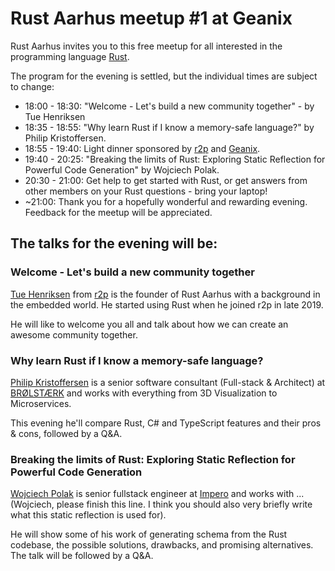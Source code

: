 # Rust Aarhus meetup #1 at Geanix

Rust Aarhus invites you to this free meetup for all interested in the programming language [Rust].

The program for the evening is settled, but the individual times are subject to change:

- 18:00 - 18:30: "Welcome - Let's build a new community together" - by Tue Henriksen
- 18:35 - 18:55: "Why learn Rust if I know a memory-safe language?" by Philip Kristoffersen.
- 18:55 - 19:40: Light dinner sponsored by [r2p] and [Geanix].
- 19:40 - 20:25: "Breaking the limits of Rust: Exploring Static Reflection for Powerful Code Generation" by Wojciech Polak.
- 20:30 - 21:00: Get help to get started with Rust, or get answers from other members on your Rust questions - bring your laptop!
- ~21:00: Thank you for a hopefully wonderful and rewarding evening. Feedback for the meetup will be appreciated.

## The talks for the evening will be:

### Welcome - Let's build a new community together
[Tue Henriksen][th] from [r2p] is the founder of Rust Aarhus with a background in the embedded world. He started using Rust when he joined r2p in late 2019.

He will like to welcome you all and talk about how we can create an awesome community together.

### Why learn Rust if I know a memory-safe language?
[Philip Kristoffersen][pk] is a senior software consultant (Full-stack & Architect) at [BRØLSTÆRK] and works with everything from 3D Visualization to Microservices.

This evening he'll compare Rust, C# and TypeScript features and their pros & cons, followed by a Q&A.

### Breaking the limits of Rust: Exploring Static Reflection for Powerful Code Generation
[Wojciech Polak][wp] is senior fullstack engineer at [Impero] and works with ...
(Wojciech, please finish this line. I think you should also very briefly write what this static reflection is used for).

He will show some of his work of generating schema from the Rust codebase, the possible solutions, drawbacks, and promising alternatives. The talk will be followed by a Q&A.


[rust]: https://www.rust-lang.org/
[r2p]: https://www.r2p.com/
[geanix]: https://geanix.com/
[brølstærk]: https://www.linkedin.com/company/br%C3%B8lst%C3%A6rk/
[impero]: https://www.linkedin.com/company/impero-as/
[th]: https://www.linkedin.com/in/tue-henriksen-61a7232/
[pk]: https://www.linkedin.com/in/philip-kristoffersen-3b894b8/
[wp]: https://www.linkedin.com/in/wojciech-polak-0782b299/
